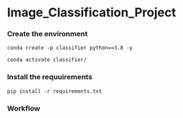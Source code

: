# Image_Classification_Project

### Create the environment
```
conda create -p classifier python==3.8 -y
```

```
conda activate classifier/
```

### Install the requuirements
```
pip install -r requirements.txt
```

### Workflow
